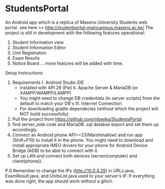# StudentsPortal

An Android app which is a replica of Maseno University Students web portal. see here >> http://studentportal-maincampus.maseno.ac.ke/ 
The project is still in development with the following features operational:
1. Student Information view
2. Student Information Editor
3. Unit Registration
4. Exam Results
5. Notice Board ... more features will be added with time.

Setup Instructions:
1. Requirements
 I. Android Studio IDE
   - installed with API 28 (Pie)
 II. Apache Server & MariaDB (or XAMPP/WAMPP/LAMPP)
   - You might need to change DB credentials (in server scripts) from the default to match your DB's
 III. Internet Connection
   - For downloading gradle dependecies (without which the project will NOT build successfully)
2. Pull the project from https://github.com/mbwika/StudentsPortal
3. find server_side code and MariaDB .sql databse export and set them up accordingly.
4. Connect an Android phone API>=23(Marshmallow) and run app (Shift+F10) to install it in the phone. You might need to download and install
   appropriate IMEO drivers for your phone for Android Device Bridge (ADB) to be able to connect with it.
5. Set up LAN and connect both devices (server(computer) and client(phone)).

P.S Remember to change the IPs (http://10.0.4.29) in URLs.java, ExamResult.java, and UnitsList.java used to your server's IP. If everything was done right, the app 
   should work without a glitch.
